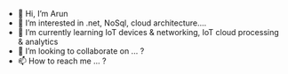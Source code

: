 - 👋 Hi, I’m Arun
- 👀 I’m interested in .net, NoSql, cloud architecture....
- 🌱 I’m currently learning IoT devices & networking, IoT cloud processing & analytics
- 💞️ I’m looking to collaborate on ... ?
- 📫 How to reach me ... ?

<!---
spbarun/spbarun is a ✨ special ✨ repository because its `README.md` (this file) appears on your GitHub profile.
You can click the Preview link to take a look at your changes.
--->
